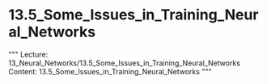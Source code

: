 # 13.5_Some_Issues_in_Training_Neural_Networks
"""
Lecture: 13_Neural_Networks/13.5_Some_Issues_in_Training_Neural_Networks
Content: 13.5_Some_Issues_in_Training_Neural_Networks
"""

